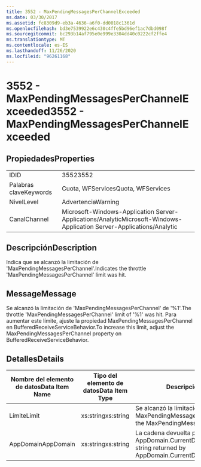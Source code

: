 ```yaml
---
title: 3552 - MaxPendingMessagesPerChannelExceeded
ms.date: 03/30/2017
ms.assetid: fc8309d9-eb3a-4636-a6f0-dd0018c1361d
ms.openlocfilehash: bd3e7539922e6c430c4ffe5bd96ef1ac7dbd098f
ms.sourcegitcommit: bc293b14af795e0e999e3304dd40c0222cf2ffe4
ms.translationtype: MT
ms.contentlocale: es-ES
ms.lasthandoff: 11/26/2020
ms.locfileid: "96261168"
---
```

# <a name="3552---maxpendingmessagesperchannelexceeded"></a><span data-ttu-id="79bbc-102">3552 - MaxPendingMessagesPerChannelExceeded</span><span class="sxs-lookup"><span data-stu-id="79bbc-102">3552 - MaxPendingMessagesPerChannelExceeded</span></span>

## <a name="properties"></a><span data-ttu-id="79bbc-103">Propiedades</span><span class="sxs-lookup"><span data-stu-id="79bbc-103">Properties</span></span>  
  
|||  
|-|-|  
|<span data-ttu-id="79bbc-104">ID</span><span class="sxs-lookup"><span data-stu-id="79bbc-104">ID</span></span>|<span data-ttu-id="79bbc-105">3552</span><span class="sxs-lookup"><span data-stu-id="79bbc-105">3552</span></span>|  
|<span data-ttu-id="79bbc-106">Palabras clave</span><span class="sxs-lookup"><span data-stu-id="79bbc-106">Keywords</span></span>|<span data-ttu-id="79bbc-107">Cuota, WFServices</span><span class="sxs-lookup"><span data-stu-id="79bbc-107">Quota, WFServices</span></span>|  
|<span data-ttu-id="79bbc-108">Nivel</span><span class="sxs-lookup"><span data-stu-id="79bbc-108">Level</span></span>|<span data-ttu-id="79bbc-109">Advertencia</span><span class="sxs-lookup"><span data-stu-id="79bbc-109">Warning</span></span>|  
|<span data-ttu-id="79bbc-110">Canal</span><span class="sxs-lookup"><span data-stu-id="79bbc-110">Channel</span></span>|<span data-ttu-id="79bbc-111">Microsoft-Windows-Application Server-Applications/Analytic</span><span class="sxs-lookup"><span data-stu-id="79bbc-111">Microsoft-Windows-Application Server-Applications/Analytic</span></span>|  
  
## <a name="description"></a><span data-ttu-id="79bbc-112">Descripción</span><span class="sxs-lookup"><span data-stu-id="79bbc-112">Description</span></span>  

 <span data-ttu-id="79bbc-113">Indica que se alcanzó la limitación de 'MaxPendingMessagesPerChannel'.</span><span class="sxs-lookup"><span data-stu-id="79bbc-113">Indicates the throttle 'MaxPendingMessagesPerChannel' limit was hit.</span></span>  
  
## <a name="message"></a><span data-ttu-id="79bbc-114">Message</span><span class="sxs-lookup"><span data-stu-id="79bbc-114">Message</span></span>  

 <span data-ttu-id="79bbc-115">Se alcanzó la limitación de 'MaxPendingMessagesPerChannel' de '%1'.</span><span class="sxs-lookup"><span data-stu-id="79bbc-115">The throttle 'MaxPendingMessagesPerChannel' limit of  '%1' was hit.</span></span> <span data-ttu-id="79bbc-116">Para aumentar este límite, ajuste la propiedad MaxPendingMessagesPerChannel en BufferedReceiveServiceBehavior.</span><span class="sxs-lookup"><span data-stu-id="79bbc-116">To increase this limit, adjust the MaxPendingMessagesPerChannel property on BufferedReceiveServiceBehavior.</span></span>  
  
## <a name="details"></a><span data-ttu-id="79bbc-117">Detalles</span><span class="sxs-lookup"><span data-stu-id="79bbc-117">Details</span></span>  
  
|<span data-ttu-id="79bbc-118">Nombre del elemento de datos</span><span class="sxs-lookup"><span data-stu-id="79bbc-118">Data Item Name</span></span>|<span data-ttu-id="79bbc-119">Tipo del elemento de datos</span><span class="sxs-lookup"><span data-stu-id="79bbc-119">Data Item Type</span></span>|<span data-ttu-id="79bbc-120">Descripción</span><span class="sxs-lookup"><span data-stu-id="79bbc-120">Description</span></span>|  
|--------------------|--------------------|-----------------|  
|<span data-ttu-id="79bbc-121">Límite</span><span class="sxs-lookup"><span data-stu-id="79bbc-121">Limit</span></span>|<span data-ttu-id="79bbc-122">xs:string</span><span class="sxs-lookup"><span data-stu-id="79bbc-122">xs:string</span></span>|<span data-ttu-id="79bbc-123">Se alcanzó la limitación de MaxPendingMessagesPerChannel.</span><span class="sxs-lookup"><span data-stu-id="79bbc-123">The limit of the MaxPendingMessagesPerChannel throttle.</span></span>|  
|<span data-ttu-id="79bbc-124">AppDomain</span><span class="sxs-lookup"><span data-stu-id="79bbc-124">AppDomain</span></span>|<span data-ttu-id="79bbc-125">xs:string</span><span class="sxs-lookup"><span data-stu-id="79bbc-125">xs:string</span></span>|<span data-ttu-id="79bbc-126">La cadena devuelta por AppDomain.CurrentDomain.FriendlyName.</span><span class="sxs-lookup"><span data-stu-id="79bbc-126">The string returned by AppDomain.CurrentDomain.FriendlyName.</span></span>|
